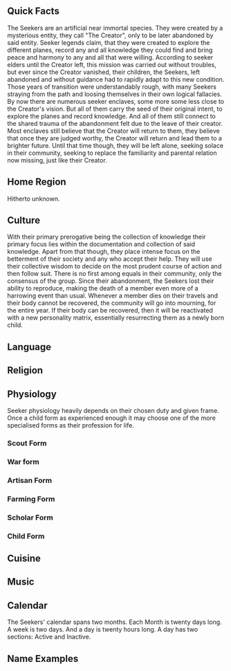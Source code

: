 
```table-of-contents
```


## Quick Facts

The Seekers are an artificial near immortal species. They were created by a mysterious entity, they call "The Creator", only to be later abandoned by said entity. Seeker legends claim, that they were created to explore the different planes, record any and all knowledge they could find and bring peace and harmony to any and all that were willing. According to seeker elders until the Creator left, this mission was carried out without troubles, but ever since the Creator vanished, their children, the Seekers, left abandoned and without guidance had to rapidly adapt to this new condition. Those years of transition were understandably rough, with many Seekers straying from the path and loosing themselves in their own logical fallacies. By now there are numerous seeker enclaves, some more some less close to the Creator's vision. But all of them carry the seed of their original intent, to explore the planes and record knowledge. And all of them still connect to the shared trauma of the abandonment felt due to the leave of their creator. Most enclaves still believe that the Creator will return to them, they believe that once they are judged worthy, the Creator will return and lead them to a brighter future. Until that time though, they will be left alone, seeking solace in their community, seeking to replace the familiarity and parental relation now missing, just like their Creator. 

## Home Region

Hitherto unknown.


## Culture

With their primary prerogative being the collection of knowledge their primary focus lies within the documentation and collection of said knowledge. Apart from that though, they place intense focus on the betterment of their society and any who accept their help. They will use their collective wisdom to decide on the most prudent course of action and then follow suit. There is no first among equals in their community, only the consensus of the group. Since their abandonment, the Seekers lost their ability to reproduce, making the death of a member even more of a harrowing event than usual. Whenever a member dies on their travels and their body cannot be recovered, the community will go into mourning, for the entire year. If their body can be recovered, then it will be reactivated with a new personality matrix, essentially resurrecting them as a newly born child. 

## Language


## Religion


## Physiology

Seeker physiology heavily depends on their chosen duty and given frame. Once a child form as experienced enough it may choose one of the more specialised forms as their profession for life. 

### Scout Form

### War form

### Artisan Form

### Farming Form

### Scholar Form

### Child Form



## Cuisine


## Music


## Calendar

The Seekers' calendar spans two months. Each Month is twenty days long. A week is two days. And a day is twenty hours long. A day has two sections: Active and Inactive.


## Name Examples


